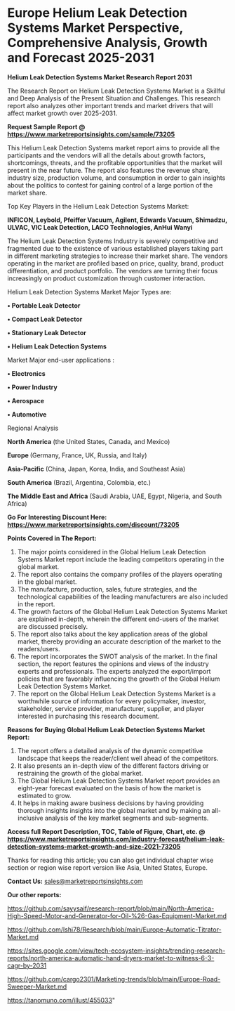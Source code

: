  # Europe Helium Leak Detection Systems Market Perspective, Comprehensive Analysis, Growth and Forecast 2025-2031

<strong>Helium Leak Detection Systems Market Research Report 2031</strong>

The Research Report on Helium Leak Detection Systems Market is a Skillful and Deep Analysis of the Present Situation and Challenges. This research report also analyzes other important trends and market drivers that will affect market growth over 2025-2031.

<strong>Request Sample Report @ <a href=https://www.marketreportsinsights.com/sample/73205>https://www.marketreportsinsights.com/sample/73205</a></strong>

This Helium Leak Detection Systems market report aims to provide all the participants and the vendors will all the details about growth factors, shortcomings, threats, and the profitable opportunities that the market will present in the near future. The report also features the revenue share, industry size, production volume, and consumption in order to gain insights about the politics to contest for gaining control of a large portion of the market share.

Top Key Players in the Helium Leak Detection Systems Market:

<strong>INFICON, Leybold, Pfeiffer Vacuum, Agilent, Edwards Vacuum, Shimadzu, ULVAC, VIC Leak Detection, LACO Technologies, AnHui Wanyi</strong>

The Helium Leak Detection Systems Industry is severely competitive and fragmented due to the existence of various established players taking part in different marketing strategies to increase their market share. The vendors operating in the market are profiled based on price, quality, brand, product differentiation, and product portfolio. The vendors are turning their focus increasingly on product customization through customer interaction.

Helium Leak Detection Systems Market Major Types are:

<strong>• Portable Leak Detector

• Compact Leak Detector

• Stationary Leak Detector

• Helium Leak Detection Systems</strong>

Market Major end-user applications :

<strong>• Electronics

• Power Industry

• Aerospace

• Automotive</strong>

Regional Analysis

</u><strong><b>North America</b></strong> (the United States, Canada, and Mexico)

<strong><b>Europe </b></strong>(Germany, France, UK, Russia, and Italy)

<strong><b>Asia-Pacific</b></strong> (China, Japan, Korea, India, and Southeast Asia)

<strong><b>South America</b></strong> (Brazil, Argentina, Colombia, etc.)

<strong><b>The Middle East and Africa</b></strong> (Saudi Arabia, UAE, Egypt, Nigeria, and South Africa)

<strong>Go For Interesting Discount Here: <a href=https://www.marketreportsinsights.com/discount/73205>https://www.marketreportsinsights.com/discount/73205</a></strong>

<strong>Points Covered in The Report:</strong>
<ol>
  <li>The major points considered in the Global Helium Leak Detection Systems Market report include the leading competitors operating in the global market.</li>
  <li>The report also contains the company profiles of the players operating in the global market.</li>
  <li>The manufacture, production, sales, future strategies, and the technological capabilities of the leading manufacturers are also included in the report.</li>
  <li>The growth factors of the Global Helium Leak Detection Systems Market are explained in-depth, wherein the different end-users of the market are discussed precisely.</li>
  <li>The report also talks about the key application areas of the global market, thereby providing an accurate description of the market to the readers/users.</li>
  <li>The report incorporates the SWOT analysis of the market. In the final section, the report features the opinions and views of the industry experts and professionals. The experts analyzed the export/import policies that are favorably influencing the growth of the Global Helium Leak Detection Systems Market.</li>
  <li>The report on the Global Helium Leak Detection Systems Market is a worthwhile source of information for every policymaker, investor, stakeholder, service provider, manufacturer, supplier, and player interested in purchasing this research document.</li>
</ol>
<strong>Reasons for Buying Global Helium Leak Detection Systems Market Report:</strong>

<ol>
  <li>The report offers a detailed analysis of the dynamic competitive landscape that keeps the reader/client well ahead of the competitors.</li>
  <li>It also presents an in-depth view of the different factors driving or restraining the growth of the global market.</li>
  <li>The Global Helium Leak Detection Systems Market report provides an eight-year forecast evaluated on the basis of how the market is estimated to grow.</li>
  <li>It helps in making aware business decisions by having providing thorough insights insights into the global market and by making an all-inclusive analysis of the key market segments and sub-segments.</li>
</ol>
<strong>Access full Report Description, TOC, Table of Figure, Chart, etc. @ <a href=https://www.marketreportsinsights.com/industry-forecast/helium-leak-detection-systems-market-growth-and-size-2021-73205>https://www.marketreportsinsights.com/industry-forecast/helium-leak-detection-systems-market-growth-and-size-2021-73205</a></strong>


Thanks for reading this article; you can also get individual chapter wise section or region wise report version like Asia, United States, Europe.

<strong>Contact Us:</strong>
sales@marketreportsinsights.com

<strong>Our other reports:</strong>

<a href=https://github.com/sayysaif/research-report/blob/main/North-America-High-Speed-Motor-and-Generator-for-Oil-%26-Gas-Equipment-Market.md>https://github.com/sayysaif/research-report/blob/main/North-America-High-Speed-Motor-and-Generator-for-Oil-%26-Gas-Equipment-Market.md</a>

<a href=https://github.com/Ishi78/Research/blob/main/Europe-Automatic-Titrator-Market.md>https://github.com/Ishi78/Research/blob/main/Europe-Automatic-Titrator-Market.md</a>

<a href=https://sites.google.com/view/tech-ecosystem-insights/trending-research-reports/north-america-automatic-hand-dryers-market-to-witness-6-3-cagr-by-2031>https://sites.google.com/view/tech-ecosystem-insights/trending-research-reports/north-america-automatic-hand-dryers-market-to-witness-6-3-cagr-by-2031</a>

<a href=https://github.com/cargo2301/Marketing-trends/blob/main/Europe-Road-Sweeper-Market.md>https://github.com/cargo2301/Marketing-trends/blob/main/Europe-Road-Sweeper-Market.md</a>

<a href=https://tanomuno.com/illust/455033>https://tanomuno.com/illust/455033</a>"
